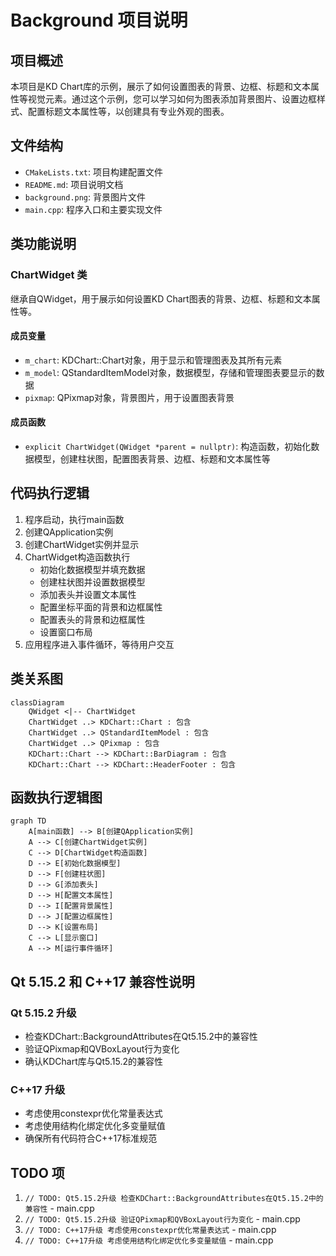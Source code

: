 # Background 项目说明

## 项目概述

本项目是KD Chart库的示例，展示了如何设置图表的背景、边框、标题和文本属性等视觉元素。通过这个示例，您可以学习如何为图表添加背景图片、设置边框样式、配置标题文本属性等，以创建具有专业外观的图表。

## 文件结构

- `CMakeLists.txt`: 项目构建配置文件
- `README.md`: 项目说明文档
- `background.png`: 背景图片文件
- `main.cpp`: 程序入口和主要实现文件

## 类功能说明

### ChartWidget 类

继承自QWidget，用于展示如何设置KD Chart图表的背景、边框、标题和文本属性等。

#### 成员变量
- `m_chart`: KDChart::Chart对象，用于显示和管理图表及其所有元素
- `m_model`: QStandardItemModel对象，数据模型，存储和管理图表要显示的数据
- `pixmap`: QPixmap对象，背景图片，用于设置图表背景

#### 成员函数
- `explicit ChartWidget(QWidget *parent = nullptr)`: 构造函数，初始化数据模型，创建柱状图，配置图表背景、边框、标题和文本属性等

## 代码执行逻辑

1. 程序启动，执行main函数
2. 创建QApplication实例
3. 创建ChartWidget实例并显示
4. ChartWidget构造函数执行
   - 初始化数据模型并填充数据
   - 创建柱状图并设置数据模型
   - 添加表头并设置文本属性
   - 配置坐标平面的背景和边框属性
   - 配置表头的背景和边框属性
   - 设置窗口布局
5. 应用程序进入事件循环，等待用户交互

## 类关系图

```mermaid
classDiagram
    QWidget <|-- ChartWidget
    ChartWidget ..> KDChart::Chart : 包含
    ChartWidget ..> QStandardItemModel : 包含
    ChartWidget ..> QPixmap : 包含
    KDChart::Chart --> KDChart::BarDiagram : 包含
    KDChart::Chart --> KDChart::HeaderFooter : 包含
```

## 函数执行逻辑图

```mermaid
graph TD
    A[main函数] --> B[创建QApplication实例]
    A --> C[创建ChartWidget实例]
    C --> D[ChartWidget构造函数]
    D --> E[初始化数据模型]
    D --> F[创建柱状图]
    D --> G[添加表头]
    D --> H[配置文本属性]
    D --> I[配置背景属性]
    D --> J[配置边框属性]
    D --> K[设置布局]
    C --> L[显示窗口]
    A --> M[运行事件循环]
```

## Qt 5.15.2 和 C++17 兼容性说明

### Qt 5.15.2 升级
- 检查KDChart::BackgroundAttributes在Qt5.15.2中的兼容性
- 验证QPixmap和QVBoxLayout行为变化
- 确认KDChart库与Qt5.15.2的兼容性

### C++17 升级
- 考虑使用constexpr优化常量表达式
- 考虑使用结构化绑定优化多变量赋值
- 确保所有代码符合C++17标准规范

## TODO 项

1. `// TODO: Qt5.15.2升级 检查KDChart::BackgroundAttributes在Qt5.15.2中的兼容性` - main.cpp
2. `// TODO: Qt5.15.2升级 验证QPixmap和QVBoxLayout行为变化` - main.cpp
3. `// TODO: C++17升级 考虑使用constexpr优化常量表达式` - main.cpp
4. `// TODO: C++17升级 考虑使用结构化绑定优化多变量赋值` - main.cpp